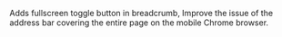 Adds fullscreen toggle button in breadcrumb, Improve the issue of the address bar covering the entire page on the mobile Chrome browser.
